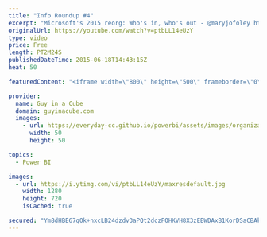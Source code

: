 ```yaml
---
title: "Info Roundup #4"
excerpt: "Microsoft's 2015 reorg: Who's in, who's out - @maryjofoley http://www.zdnet.com/article/microsofts-2015-reorg-whos-in-whos-out/  Analyze and Monitor your SweetIQ Data with Power BI http://blogs.msdn.com/b/powerbi/archive/2015/06/16/analyze-and-monitor-your-sweetiq-data-with-power-bi.aspx  We’re on for"
originalUrl: https://youtube.com/watch?v=ptbLL14eUzY
type: video
price: Free
length: PT2M24S
publishedDateTime: 2015-06-18T14:43:15Z
heat: 50

featuredContent: "<iframe width=\"800\" height=\"500\" frameborder=\"0\" src=\"https://www.youtube.com/embed/ptbLL14eUzY\" allow=\"accelerometer; autoplay; encrypted-media; gyroscope; picture-in-picture\" allowfullscreen></iframe>"

provider:
  name: Guy in a Cube
  domain: guyinacube.com
  images:
    - url: https://everyday-cc.github.io/powerbi/assets/images/organizations/guyinacube.com-50x50.jpg
      width: 50
      height: 50

topics:
  - Power BI

images:
  - url: https://i.ytimg.com/vi/ptbLL14eUzY/maxresdefault.jpg
    width: 1280
    height: 720
    isCached: true

secured: "Ym8dHBE67qOk+nxcLB24dzdv3aPQt2dczPOHKVH8X3zEBWDAxB1KorDSaCBAk74gqqQo3d1VbVy7Qp36hSRMrHos3P8XbI2IW3A4aQl4yK7rqvQbdeuM9jbr8ceIfsAWBoa+rtc8jbxu4EjZ3QHgz84eQ0Q5NOrrQFnt3E/iIUvxJB1OtHhvEovf5Ez/gl3oUDGie3vFn5ep0WDbeMx55YzL7jOXVdJ0WuzpRtYHdv8eib2+q1AqPH0fjSm3FCKW47z6lmw+j9VRRZSZcBm7/3YhlRdgcy4YzASj51SUuT7Czx+x/Fzj3AhtcPLhE//9Q0JFK2vK4gWqqaMTmJIhPSdE0hRkx8rCT812QLA6f22t1accTDj7mjrYItv/+LW5LmpsEfivmqNkn7hLW9GvzRnIWHFEDH84UC1R9lYh6Ho=;f+z//VWLYmhYtLeC5WDF2Q=="
---
```


